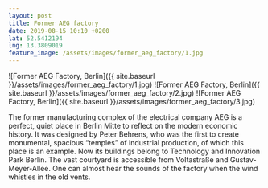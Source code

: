 ```yaml
---
layout: post
title: Former AEG factory
date: 2019-08-15 10:10 +0200
lat: 52.5412194
lng: 13.3809019
feature_image: /assets/images/former_aeg_factory/1.jpg
---
```


![Former AEG Factory, Berlin]({{ site.baseurl }}/assets/images/former_aeg_factory/1.jpg)
![Former AEG Factory, Berlin]({{ site.baseurl }}/assets/images/former_aeg_factory/2.jpg)
![Former AEG Factory, Berlin]({{ site.baseurl }}/assets/images/former_aeg_factory/3.jpg)

The former manufacturing complex of the electrical company AEG is a perfect, quiet place in Berlin Mitte to reflect on the modern economic history. It was designed by Peter Behrens, who was the first to create monumental, spacious “temples” of industrial production, of which this place is an example. Now its buildings belong to Technology and Innovation Park Berlin. The vast courtyard is accessible from Voltastraße and Gustav-Meyer-Allee. One can almost hear the sounds of the factory when the wind whistles in the old vents.
